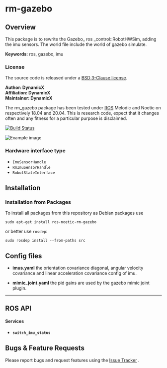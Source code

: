 # rm-gazebo
## Overview

This package is to rewrite the Gazebo_ ros _control::RobotHWSim, adding the imu sensors.
The world file include the world of gazebo simulate.

**Keywords:** ros, gazebo, imu


### License

The source code is released under a [BSD 3-Clause license](https://github.com/rm-controls/rm_controllers/blob/master/LICENSE).

**Author: DynamicX<br />
Affiliation: DynamicX<br />
Maintainer: DynamicX**

The rm_gazebo package has been tested under [ROS](http://www.ros.org) Melodic and Noetic on respectively 18.04 and 20.04. This is research code, expect that it changes often and any fitness for a particular purpose is disclaimed.


[![Build Status](http://rsl-ci.ethz.ch/buildStatus/icon?job=ros_best_practices)](http://rsl-ci.ethz.ch/job/ros_best_practices/)

![Example image](doc/example.jpg)


### Hardware interface type

+ `ImuSensorHandle` 
+ `RmImuSensorHandle` 
+ `RobotStateInterface`

## Installation

### Installation from Packages

To install all packages from this repository as Debian packages use

```shell
sudo apt-get install ros-noetic-rm-gazebo
```

or better use `rosdep`:

```shell
sudo rosdep install --from-paths src
```

## Config files

* **imus.yaml** the orientation covariance diagonal, angular velocity covariance and linear acceleration covariance config of imu.

* **mimic_joint.yaml** the pid gains are used by the gazebo mimic joint plugin.

* ****

## ROS API


#### Services

* **`switch_imu_status`** 


## Bugs & Feature Requests

Please report bugs and request features using the [Issue Tracker](https://github.com/gdut-dynamic-x/rm_template/issues)
.


